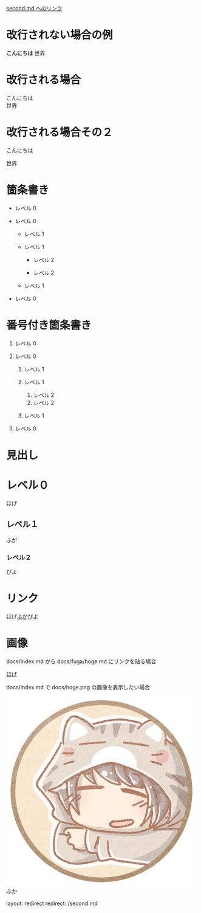 [second.md へのリンク](second.md)

# 改行されない場合の例

**こんにちは**
世界

# 改行される場合

こんにちは  
世界

# 改行される場合その２

こんにちは

世界

# 箇条書き

- レベル 0

- レベル 0

  - レベル 1

  - レベル 1

    - レベル 2

    - レベル 2

  - レベル 1

- レベル 0

# 番号付き箇条書き

1. レベル 0

1. レベル 0

   1. レベル 1
   1. レベル 1

      1. レベル 2
      1. レベル 2

   1. レベル 1

1. レベル 0

# 見出し

# レベル０

ほげ

## レベル１

ふが

### レベル２

ぴよ

# リンク

ほげ[ふが](https://github.com/)ぴよ

# 画像

docs/index.md から docs/fuga/hoge.md にリンクを貼る場合

[ほげ](./fuga/hoge.md)

docs/index.md で docs/hoge.png の画像を表示したい場合

![ほげ](./猫ちゃんフード01.jpg)
ふか

layout: redirect
redirect: /second.md
